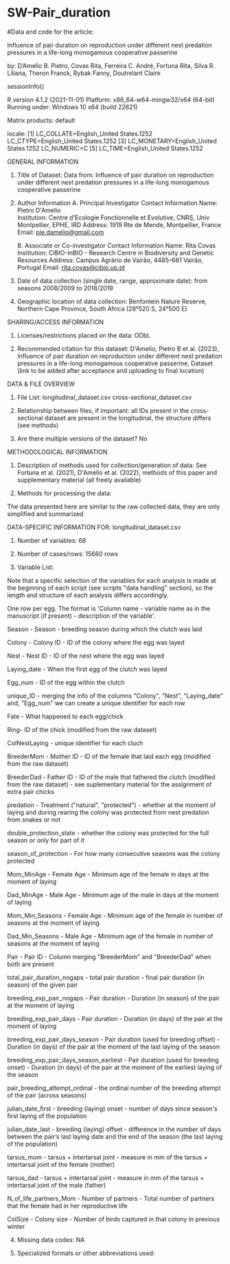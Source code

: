 # SW-Pair_duration

#Data and code for the article:

Influence of pair duration on reproduction under different nest predation pressures in a life-long monogamous cooperative passerine

by:
D’Amelio B. Pietro, Covas Rita, Ferreira C. André, Fortuna Rita, Silva R. Liliana, Theron Franck, Rybak Fanny, Doutrelant Claire


sessionInfo()

R version 4.1.2 (2021-11-01) Platform: x86_64-w64-mingw32/x64 (64-bit) Running under: Windows 10 x64 (build 22621)

Matrix products: default

locale: [1] LC_COLLATE=English_United States.1252 LC_CTYPE=English_United States.1252
[3] LC_MONETARY=English_United States.1252 LC_NUMERIC=C
[5] LC_TIME=English_United States.1252


GENERAL INFORMATION

1. Title of Dataset: Data from: Influence of pair duration on reproduction under different nest predation pressures in a life-long monogamous cooperative passerine

2. Author Information
	A. Principal Investigator Contact Information
		Name: Pietro D'Amelio	
		Institution: Centre d’Ecologie Fonctionnelle et Evolutive, CNRS, Univ Montpellier, EPHE, IRD
		Address: 1919 Rte de Mende, Montpellier, France
		Email: pie.damelio@gmail.com

	B. Associate or Co-investigator Contact Information
		Name: Rita Covas
		Institution: CIBIO-InBIO - Research Centre in Biodiversity and Genetic Resources
		Address: Campus Agrário de Vairão, 4485–661 Vairão, Portugal
		Email: rita.covas@cibio.up.pt

3. Date of data collection (single date, range, approximate date):   from seasons 2008/2009 to 2018/2019

4. Geographic location of data collection: Benfontein Nature Reserve, Northern Cape Province, South Africa (28°520 S, 24°500 E)

SHARING/ACCESS INFORMATION

1. Licenses/restrictions placed on the data: ODbL

2. Recommended citation for this dataset: D'Amelio, Pietro B et al. (2023), Influence of pair duration on reproduction under different nest predation pressures in a life-long monogamous cooperative passerine, Dataset (link to be added after acceptance and uploading to final location)


DATA & FILE OVERVIEW

1. File List: 
longitudinal_dataset.csv
cross-sectional_dataset.csv

2. Relationship between files, if important: all IDs present in the cross-sectional dataset are present in the longitudinal, the structure differs (see methods)

3. Are there multiple versions of the dataset? No

METHODOLOGICAL INFORMATION

1. Description of methods used for collection/generation of data: See Fortuna et al. (2021), D'Amelio et al. (2022), methods of this paper and supplementary material (all freely available)

2. Methods for processing the data: 
<describe how the submitted data were generated from the raw or collected data>
The data presented here are similar to the raw collected data, they are only simplified and summarized

DATA-SPECIFIC INFORMATION FOR: longitudinal_dataset.csv
  
1. Number of variables: 68

2. Number of cases/rows: 15660 rows

3. Variable List: 
	
Note that a specific selection of the variables for each analysis is made at the beginning of each script (see scripts "data handling" section), so the length and structure of each analysis differs accordingly.
	
One row per egg. The format is 'Column name - variable name as in the manuscript (if present) - description of the variable'.

	
Season - Season - breeding season during which the clutch was laid
	
Colony - Colony ID - ID of the colony where the egg was layed
	
Nest - Nest ID - ID of the nest where the egg was layed
	
Laying_date - When the first egg of the clutch was layed
	
Egg_num -  ID of the egg within the clutch

unique_ID - merging the info of the columns "Colony", "Nest", "Laying_date" and, "Egg_num" we can create a unique identifier for each row
	
Fate - What happened to each egg/chick
	
Ring- ID of the chick (modified from the raw dataset)
	
ColNestLaying - unique identifier for each cluch
	
BreederMom - Mother ID - ID of the female that laid each egg (modified from the raw dataset)
	
BreederDad - Father ID - ID of the male that fathered the clutch (modified from the raw dataset) - see suplementary material for the assignment of extra pair chicks
	
predation - Treatment ("natural", "protected") - whether at the moment of laying and during rearing the colony was protected from nest predation from snakes or not
	
double_protection_state - whether the colony was protected for the full season or only for part of it
	
season_of_protection - For how many consecutive seasons was the colony protected
	
Mom_MinAge - Female Age - Minimum age of the female in days at the moment of laying
	
Dad_MinAge - Male Age - Minimum age of the male in days at the moment of laying
	
Mom_Min_Seasons - Female Age - Minimum age of the female in number of seasons at the moment of laying

Dad_Min_Seasons - Male Age - Minimum age of the female in number of seasons at the moment of laying
	
Pair - Pair ID - Column merging "BreederMom" and "BreederDad" when both are present
	
total_pair_duration_nogaps - total pair duration - final pair duration (in season) of the given pair
	
breeding_exp_pair_nogaps - Pair duration - Duration (in season) of the pair at the moment of laying 
	
breeding_exp_pair_days - Pair duration - Duration (in days) of the pair at the moment of laying
	
breeding_exp_pair_days_season - Pair duration (used for breeding offset) - Duration (in days) of the pair at the moment of the last laying of the season
	
breeding_exp_pair_days_season_earliest - Pair duration (used for breeding onset) - Duration (in days) of the pair at the moment of the earliest laying of the season
	
pair_breeding_attempt_ordinal - the ordinal number of the breeding attempt of the pair (across seasons)
	
julian_date_first - breeding (laying) onset - number of days since season's first laying of the population 
	
julian_date_last - breeding (laying) offset -  difference in the number of days between the pair’s last laying date and the end of the season (the last laying of the population)
	
tarsus_mom - tarsus + intertarsal joint - measure in mm of the tarsus + intertarsal joint of the female (mother)

tarsus_dad - tarsus + intertarsal joint - measure in mm of the tarsus + intertarsal joint of the male (father)

N_of_life_partners_Mom - Number of partners - Total number of partners that the female had in her reproductive life
	
ColSize - Colony size - Number of birds captured in that colony in previous winter
	

	


	
	
	
4. Missing data codes: NA
	
	

5. Specialized formats or other abbreviations used:
  
